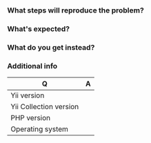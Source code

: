 ### What steps will reproduce the problem?

### What's expected?

### What do you get instead?

### Additional info

| Q                      | A
| ---------------------- | ---
| Yii version            |
| Yii Collection version |
| PHP version            |
| Operating system       |

